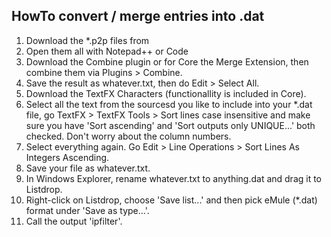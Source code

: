 ## HowTo convert / merge entries into .dat
1. Download the *.p2p files from <check-source>
2. Open them all with Notepad++ or Code
3. Download the Combine plugin or for Core the Merge Extension, then combine them via Plugins > Combine.
4. Save the result as whatever.txt, then do Edit > Select All.
5. Download the TextFX Characters (functionallity is included in Core).
6. Select all the text from the sourcesd you like to include into your *.dat file, go TextFX > TextFX Tools > Sort lines case insensitive and make sure you have 'Sort ascending' and 'Sort outputs only UNIQUE...' both checked. Don't worry about the column numbers.
7. Select everything again. Go Edit > Line Operations > Sort Lines As Integers Ascending.
8. Save your file as whatever.txt.
9. In Windows Explorer, rename whatever.txt to anything.dat and drag it to Listdrop.
10. Right-click on Listdrop, choose 'Save list...' and then pick eMule (*.dat) format under 'Save as type...'.
11. Call the output 'ipfilter'.
